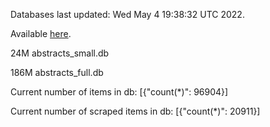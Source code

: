 Databases last updated: Wed May  4 19:38:32 UTC 2022. 

Available [here](https://github.com/cbeauhilton/ash-db/releases).


24M	abstracts_small.db

186M	abstracts_full.db

Current number of items in db:
[{"count(*)": 96904}]

Current number of scraped items in db:
[{"count(*)": 20911}]
